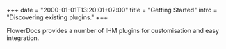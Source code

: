 +++
date = "2000-01-01T13:20:01+02:00"
title = "Getting Started"
intro = "Discovering existing plugins."
+++

FlowerDocs provides a number of IHM plugins for customisation and easy integration.